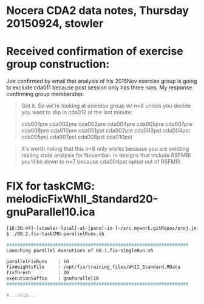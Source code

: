 # Nocera CDA2 data notes, Thursday 20150924, stowler

# Received confirmation of exercise group construction:

Joe confirmed by email that analysis of his 2015Nov exercise group is going to exclude cda011 because post session only has three runs. My response confirming group membership:

>Got it. So we're looking at exercise group w/ n=8 unless you decide you want to slip in cda012 at the last minute:

>cda001pre cda002pre cda003pre cda004pre cda005pre cda007pre cda008pre cda010pre 
>cda001pst cda002pst cda003pst cda004pst cda005pst cda007pst cda008pst cda010pst 

>It's worth noting that this n=8 only works because you are omitting resting state analysis for November. In designs that include RSFMRI you'll be down to n=7 because cda004pst opted out of RSFMRI.


# FIX for taskCMG: melodicFixWhII_Standard20-gnuParallel10.ica

```bash
[16:30:44]-[stowler-local]-at-[pano]-in-[~/src.mywork.gitRepos/proj.jn.cda2] on master
$ ./08.2.fix-taskCMG-parallelRuns.sh

###################################################################
Launching parallel executions of 08.1.fix-singleRun.sh

parallelFixRuns    : 10
fixWeightsFile     : /opt/fix/training_files/WhII_Standard.RData
fixThresh          : 20
executionSuffix    : gnuParallel10
###################################################################

#...snip...
```
